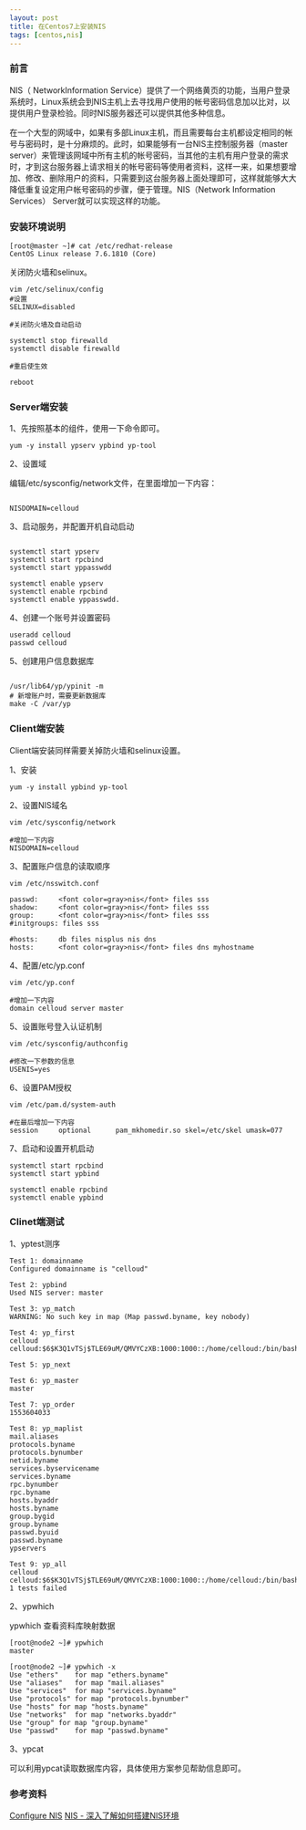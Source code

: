 ```yaml
---
layout: post
title: 在Centos7上安装NIS
tags: [centos,nis]
---
```


### 前言

NIS（ NetworkInformation Service）提供了一个网络黄页的功能，当用户登录系统时，Linux系统会到NIS主机上去寻找用户使用的帐号密码信息加以比对，以提供用户登录检验。同时NIS服务器还可以提供其他多种信息。 

在一个大型的网域中，如果有多部Linux主机，而且需要每台主机都设定相同的帐号与密码时，是十分麻烦的。此时，如果能够有一台NIS主控制服务器（master server）来管理该网域中所有主机的帐号密码，当其他的主机有用户登录的需求时，才到这台服务器上请求相关的帐号密码等使用者资料，这样一来，如果想要增加、修改、删除用户的资料，只需要到这台服务器上面处理即可，这样就能够大大降低重复设定用户帐号密码的步骤，便于管理。NIS（Network Information Services） Server就可以实现这样的功能。

### 安装环境说明

```
[root@master ~]# cat /etc/redhat-release
CentOS Linux release 7.6.1810 (Core)

```

关闭防火墙和selinux。

```
vim /etc/selinux/config
#设置
SELINUX=disabled

#关闭防火墙及自动启动

systemctl stop firewalld
systemctl disable firewalld

#重启使生效

reboot

```

### Server端安装

1、先按照基本的组件，使用一下命令即可。

``` 
yum -y install ypserv ypbind yp-tool

```

2、设置域

编辑/etc/sysconfig/network文件，在里面增加一下内容：

```

NISDOMAIN=celloud

```

3、启动服务，并配置开机自动启动

```

systemctl start ypserv
systemctl start rpcbind
systemctl start yppasswdd

systemctl enable ypserv
systemctl enable rpcbind
systemctl enable yppasswdd.

```

4、创建一个账号并设置密码

```
useradd celloud
passwd celloud

```

5、创建用户信息数据库

```

/usr/lib64/yp/ypinit -m
# 新增账户时，需要更新数据库  
make -C /var/yp

```

### Client端安装

Client端安装同样需要关掉防火墙和selinux设置。

1、安装

``` 
yum -y install ypbind yp-tool

```

2、设置NIS域名

```
vim /etc/sysconfig/network

#增加一下内容
NISDOMAIN=celloud

```

3、配置账户信息的读取顺序

```
vim /etc/nsswitch.conf

passwd:     <font color=gray>nis</font> files sss
shadow:     <font color=gray>nis</font> files sss
group:      <font color=gray>nis</font> files sss
#initgroups: files sss

#hosts:     db files nisplus nis dns
hosts:      <font color=gray>nis</font> files dns myhostname

```

4、配置/etc/yp.conf

```
vim /etc/yp.conf

#增加一下内容
domain celloud server master

```

5、设置账号登入认证机制

```
vim /etc/sysconfig/authconfig

#修改一下参数的信息
USENIS=yes

```

6、设置PAM授权

```
vim /etc/pam.d/system-auth

#在最后增加一下内容
session     optional      pam_mkhomedir.so skel=/etc/skel umask=077

```

7、启动和设置开机启动

```
systemctl start rpcbind
systemctl start ypbind

systemctl enable rpcbind
systemctl enable ypbind

```

### Clinet端测试

1、yptest测序

```
Test 1: domainname
Configured domainname is "celloud"

Test 2: ypbind
Used NIS server: master

Test 3: yp_match
WARNING: No such key in map (Map passwd.byname, key nobody)

Test 4: yp_first
celloud celloud:$6$K3Q1vTSj$TLE69uM/QMVYCzXB:1000:1000::/home/celloud:/bin/bash

Test 5: yp_next

Test 6: yp_master
master

Test 7: yp_order
1553604033

Test 8: yp_maplist
mail.aliases
protocols.byname
protocols.bynumber
netid.byname
services.byservicename
services.byname
rpc.bynumber
rpc.byname
hosts.byaddr
hosts.byname
group.bygid
group.byname
passwd.byuid
passwd.byname
ypservers

Test 9: yp_all
celloud celloud:$6$K3Q1vTSj$TLE69uM/QMVYCzXB:1000:1000::/home/celloud:/bin/bash
1 tests failed

```

2、ypwhich

ypwhich 查看资料库映射数据

```
[root@node2 ~]# ypwhich
master

[root@node2 ~]# ypwhich -x
Use "ethers"	for map "ethers.byname"
Use "aliases"	for map "mail.aliases"
Use "services"	for map "services.byname"
Use "protocols"	for map "protocols.bynumber"
Use "hosts"	for map "hosts.byname"
Use "networks"	for map "networks.byaddr"
Use "group"	for map "group.byname"
Use "passwd"	for map "passwd.byname"

```

3、ypcat

可以利用ypcat读取数据库内容，具体使用方案参见帮助信息即可。

### 参考资料

[Configure NIS](https://www.server-world.info/en/note?os=Fedora_20&p=nis&f=1)
[NIS - 深入了解如何搭建NIS环境](https://www.ctolib.com/topics-79802.html)